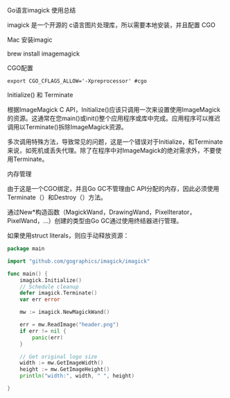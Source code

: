 Go语言imagick 使用总结

imagick 是一个开源的 c语言图片处理库，所以需要本地安装，并且配置 CGO

Mac 安装imagic

brew install imagemagick

CGO配置

    export CGO_CFLAGS_ALLOW='-Xpreprocessor' #cgo	

Initialize() 和 Terminate

根据ImageMagick C API，Initialize()应该只调用一次来设置使用ImageMagick的资源。这通常在您main()或init()整个应用程序或库中完成。应用程序可以推迟调用以Terminate()拆除ImageMagick资源。

多次调用特殊方法，导致常见的问题，这是一个错误对于Initialize，和Terminate来说，如死机或丢失代理。除了在程序中对ImageMagick的绝对需求外，不要使用Terminate。

内存管理

由于这是一个CGO绑定，并且Go GC不管理由C API分配的内存，因此必须使用Terminate（）和Destroy（）方法。

通过New*构造函数（MagickWand，DrawingWand，PixelIterator，PixelWand，...）创建的类型由Go GC通过使用终结器进行管理。

如果使用struct literals，则应手动释放资源：
```go
package main

import "github.com/gographics/imagick/imagick"

func main() {
	imagick.Initialize()
	// Schedule cleanup
	defer imagick.Terminate()
	var err error

	mw := imagick.NewMagickWand()

	err = mw.ReadImage("header.png")
	if err != nil {
		panic(err)
	}

	// Get original logo size
	width := mw.GetImageWidth()
	height := mw.GetImageHeight()
	println("width:", width, " ", height)

}
```



